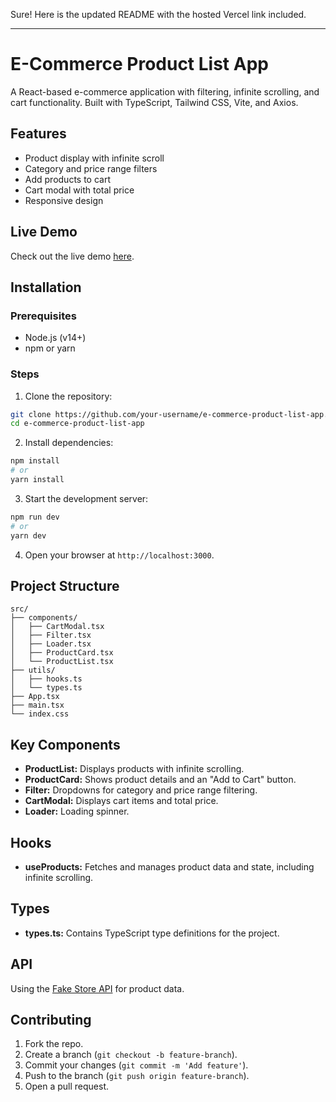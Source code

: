 Sure! Here is the updated README with the hosted Vercel link included.

---

# E-Commerce Product List App

A React-based e-commerce application with filtering, infinite scrolling, and cart functionality. Built with TypeScript, Tailwind CSS, Vite, and Axios.

## Features

- Product display with infinite scroll
- Category and price range filters
- Add products to cart
- Cart modal with total price
- Responsive design

## Live Demo

Check out the live demo [here](https://ecom-lets-buy.vercel.app/).

## Installation

### Prerequisites

- Node.js (v14+)
- npm or yarn

### Steps

1. Clone the repository:

```bash
git clone https://github.com/your-username/e-commerce-product-list-app.git
cd e-commerce-product-list-app
```

2. Install dependencies:

```bash
npm install
# or
yarn install
```

3. Start the development server:

```bash
npm run dev
# or
yarn dev
```

4. Open your browser at `http://localhost:3000`.

## Project Structure

```
src/
├── components/
│   ├── CartModal.tsx
│   ├── Filter.tsx
│   ├── Loader.tsx
│   ├── ProductCard.tsx
│   └── ProductList.tsx
├── utils/
│   ├── hooks.ts
│   └── types.ts
├── App.tsx
├── main.tsx
└── index.css
```

## Key Components

- **ProductList:** Displays products with infinite scrolling.
- **ProductCard:** Shows product details and an "Add to Cart" button.
- **Filter:** Dropdowns for category and price range filtering.
- **CartModal:** Displays cart items and total price.
- **Loader:** Loading spinner.

## Hooks

- **useProducts:** Fetches and manages product data and state, including infinite scrolling.

## Types

- **types.ts:** Contains TypeScript type definitions for the project.

## API

Using the [Fake Store API](https://fakestoreapi.com/) for product data.

## Contributing

1. Fork the repo.
2. Create a branch (`git checkout -b feature-branch`).
3. Commit your changes (`git commit -m 'Add feature'`).
4. Push to the branch (`git push origin feature-branch`).
5. Open a pull request.
